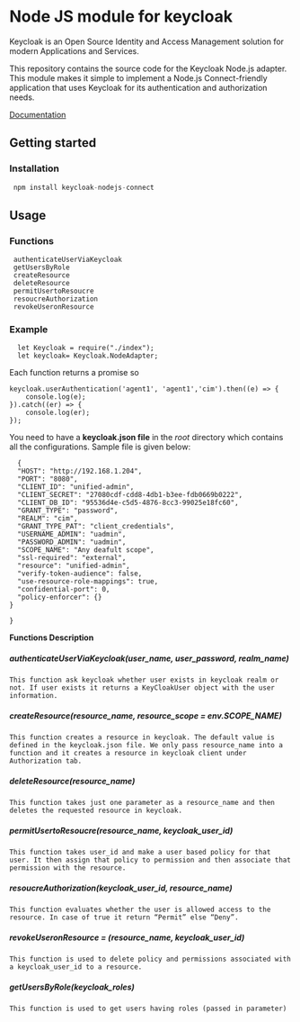 
# Node JS module for keycloak
Keycloak is an Open Source Identity and Access Management solution for modern Applications and Services.

This repository contains the source code for the Keycloak Node.js adapter. This module makes it simple to implement a Node.js Connect-friendly application that uses Keycloak for its authentication and authorization needs.

[Documentation](https://www.keycloak.org/documentation.html)

## Getting started

### Installation 
```javascript
 npm install keycloak-nodejs-connect
 ```
 
## Usage

### Functions
```
 authenticateUserViaKeycloak
 getUsersByRole
 createResource
 deleteResource
 permitUsertoResoucre
 resoucreAuthorization
 revokeUseronResource
```
### Example

```
  let Keycloak = require("./index");
  let keycloak= Keycloak.NodeAdapter;
```

Each function returns a promise so

```
keycloak.userAuthentication('agent1', 'agent1','cim').then((e) => {
    console.log(e);
}).catch((er) => {
    console.log(er);
});
```

You need to have a __keycloak.json file__ in the _root_ directory which contains all the configurations.
Sample file is given below:

```{
  {
  "HOST": "http://192.168.1.204",
  "PORT": "8080",
  "CLIENT_ID": "unified-admin",
  "CLIENT_SECRET": "27080cdf-cdd8-4db1-b3ee-fdb0669b0222",
  "CLIENT_DB_ID": "95536d4e-c5d5-4876-8cc3-99025e18fc60",
  "GRANT_TYPE": "password",
  "REALM": "cim",
  "GRANT_TYPE_PAT": "client_credentials",
  "USERNAME_ADMIN": "uadmin",
  "PASSWORD_ADMIN": "uadmin",
  "SCOPE_NAME": "Any deafult scope",
  "ssl-required": "external",
  "resource": "unified-admin",
  "verify-token-audience": false,
  "use-resource-role-mappings": true,
  "confidential-port": 0,
  "policy-enforcer": {}
}

}
```
__Functions Description__

##### authenticateUserViaKeycloak(user_name, user_password, realm_name)
```
This function ask keycloak whether user exists in keycloak realm or not. If user exists it returns a KeyCloakUser object with the user information.
```

##### createResource(resource_name, resource_scope = env.SCOPE_NAME)
```
This function creates a resource in keycloak. The default value is defined in the keycloak.json file. We only pass resource_name into a function and it creates a resource in keycloak client under Authorization tab.
```
##### deleteResource(resource_name) 
```
This function takes just one parameter as a resource_name and then deletes the requested resource in keycloak.
```

##### permitUsertoResoucre(resource_name, keycloak_user_id)
```
This function takes user_id and make a user based policy for that user. It then assign that policy to permission and then associate that permission with the resource.
```

##### resoucreAuthorization(keycloak_user_id, resource_name) 
```
This function evaluates whether the user is allowed access to the resource. In case of true it return “Permit” else “Deny”.
```

##### revokeUseronResource = (resource_name, keycloak_user_id) 
```
This function is used to delete policy and permissions associated with a keycloak_user_id to a resource.
```
#####   getUsersByRole(keycloak_roles) 
```
This function is used to get users having roles (passed in parameter)

